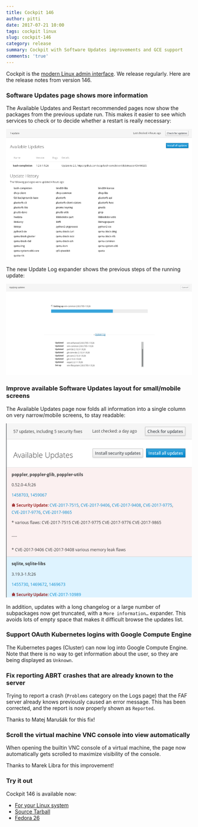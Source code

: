 ```yaml
---
title: Cockpit 146
author: pitti
date: 2017-07-21 10:00
tags: cockpit linux
slug: cockpit-146
category: release
summary: Cockpit with Software Updates improvements and GCE support
comments: 'true'
---
```


Cockpit is the [modern Linux admin interface](http://cockpit-project.org/). We release regularly.
Here are the release notes from version 146.

### Software Updates page shows more information

The Available Updates and Restart recommended pages now show the packages
from the previous update run. This makes it easier to see which services to
check or to decide whether a restart is really necessary:

![Update History](/images/updates-history.png)

The new Update Log expander shows the previous steps of the running update:

![Update Log](/images/updates-live-log.png)

### Improve available Software Updates layout for small/mobile screens

The Available Updates page now folds all information into a single column on
very narrow/mobile screens, to stay readable:

![Narrow Updates Page](/images/updates-narrow.png)

In addition, updates with a long changelog or a large number of subpackages now
get truncated, with a `More information…` expander. This avoids lots of empty
space that makes it difficult browse the updates list.

### Support OAuth Kubernetes logins with Google Compute Engine

The Kubernetes pages (Cluster) can now log into Google Compute Engine. Note
that there is no way to get information about the user, so they are being
displayed as `Unknown`.

### Fix reporting ABRT crashes that are already known to the server

Trying to report a crash (`Problems` category on the Logs page) that the FAF
server already knows previously caused an error message. This has been
corrected, and the report is now properly shown as `Reported`.

Thanks to Matej Marušák for this fix!

### Scroll the virtual machine VNC console into view automatically

When opening the builtin VNC console of a virtual machine, the page now
automatically gets scrolled to maximize visibility of the console.

Thanks to Marek Libra for this improvement!

### Try it out

Cockpit 146 is available now:

 * [For your Linux system](http://cockpit-project.org/running.html)
 * [Source Tarball](https://github.com/cockpit-project/cockpit/releases/tag/146)
 * [Fedora 26](https://bodhi.fedoraproject.org/updates/cockpit-146-1.fc26)
